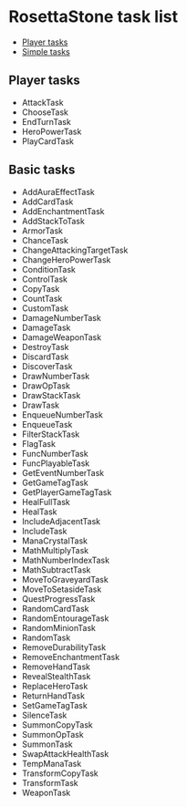 # RosettaStone task list

- [Player tasks](#player-tasks)
- [Simple tasks](#simple-tasks)

## Player tasks

* AttackTask
* ChooseTask
* EndTurnTask
* HeroPowerTask
* PlayCardTask

## Basic tasks

* AddAuraEffectTask
* AddCardTask
* AddEnchantmentTask
* AddStackToTask
* ArmorTask
* ChanceTask
* ChangeAttackingTargetTask
* ChangeHeroPowerTask
* ConditionTask
* ControlTask
* CopyTask
* CountTask
* CustomTask
* DamageNumberTask
* DamageTask
* DamageWeaponTask
* DestroyTask
* DiscardTask
* DiscoverTask
* DrawNumberTask
* DrawOpTask
* DrawStackTask
* DrawTask
* EnqueueNumberTask
* EnqueueTask
* FilterStackTask
* FlagTask
* FuncNumberTask
* FuncPlayableTask
* GetEventNumberTask
* GetGameTagTask
* GetPlayerGameTagTask
* HealFullTask
* HealTask
* IncludeAdjacentTask
* IncludeTask
* ManaCrystalTask
* MathMultiplyTask
* MathNumberIndexTask
* MathSubtractTask
* MoveToGraveyardTask
* MoveToSetasideTask
* QuestProgressTask
* RandomCardTask
* RandomEntourageTask
* RandomMinionTask
* RandomTask
* RemoveDurabilityTask
* RemoveEnchantmentTask
* RemoveHandTask
* RevealStealthTask
* ReplaceHeroTask
* ReturnHandTask
* SetGameTagTask
* SilenceTask
* SummonCopyTask
* SummonOpTask
* SummonTask
* SwapAttackHealthTask
* TempManaTask
* TransformCopyTask
* TransformTask
* WeaponTask